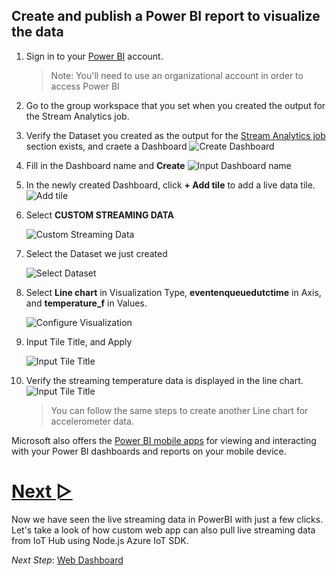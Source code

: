 ## Create and publish a Power BI report to visualize the data

1. Sign in to your [Power BI](https://powerbi.microsoft.com/en-us/) account.
   > Note: You'll need to use an organizational account in order to access Power BI 
1. Go to the group workspace that you set when you created the output for the Stream Analytics job.
1. Verify the Dataset you created as the output for the [Stream Analytics job](5_Stream_Analytics.md) section exists, and craete a Dashboard
   ![Create Dashboard](/images/Azure_configuration/PowerBI_CreateDashboard.png)
1. Fill in the Dashboard name and **Create**
   ![Input Dashboard name](/images/Azure_configuration/PowerBI_CreateDashboard_2.png)
   
1. In the newly created Dashboard, click **+ Add tile** to add a live data tile.
   ![Add tile](/images/Azure_configuration/PowerBI_AddTile.png)

1. Select **CUSTOM STREAMING DATA**

   ![Custom Streaming Data](/images/Azure_configuration/PowerBI_LiveTile_2a.png)
   
1. Select the Dataset we just created

   ![Select Dataset](/images/Azure_configuration/PowerBI_LiveTile_3a.png)
   
1. Select **Line chart** in Visualization Type, **eventenqueuedutctime** in Axis, and **temperature_f** in Values.

   ![Configure Visualization](/images/Azure_configuration/PowerBI_LiveTile_4a.png)

1. Input Tile Title, and Apply

   ![Input Tile Title](/images/Azure_configuration/PowerBI_LiveTile_5a.png)

1. Verify the streaming temperature data is displayed in the line chart.
   ![Input Tile Title](/images/Azure_configuration/PowerBI_LiveTile.png)

   > You can follow the same steps to create another Line chart for accelerometer data.

Microsoft also offers the [Power BI mobile apps](https://powerbi.microsoft.com/en-us/documentation/powerbi-power-bi-apps-for-mobile-devices/) for viewing and interacting with your Power BI dashboards and reports on your mobile device.


# [Next ▻](7_Web_Dashboard.md)
Now we have seen the live streaming data in PowerBI with just a few clicks. Let's take a look of how custom web app can also pull live streaming data from IoT Hub using Node.js Azure IoT SDK.

*Next Step*: [Web Dashboard](7_Web_Dashboard.md)